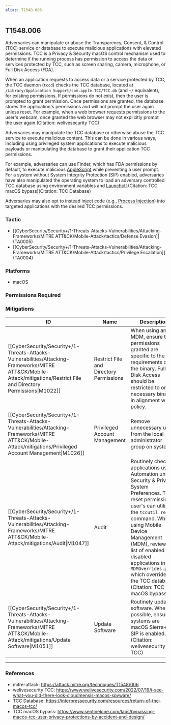 ```yaml
---
alias: T1548.006
---
```


## T1548.006

Adversaries can manipulate or abuse the Transparency, Consent, & Control (TCC) service or database to execute malicious applications with elevated permissions. TCC is a Privacy & Security macOS control mechanism used to determine if the running process has permission to access the data or services protected by TCC, such as screen sharing, camera, microphone, or Full Disk Access (FDA).

When an application requests to access data or a service protected by TCC, the TCC daemon (`tccd`) checks the TCC database, located at `/Library/Application Support/com.apple.TCC/TCC.db` (and `~/` equivalent), for existing permissions. If permissions do not exist, then the user is prompted to grant permission. Once permissions are granted, the database stores the application's permissions and will not prompt the user again unless reset. For example, when a web browser requests permissions to the user's webcam, once granted the web browser may not explicitly prompt the user again.(Citation: welivesecurity TCC)

Adversaries may manipulate the TCC database or otherwise abuse the TCC service to execute malicious content. This can be done in various ways, including using privileged system applications to execute malicious payloads or manipulating the database to grant their application TCC permissions. 

For example, adversaries can use Finder, which has FDA permissions by default, to execute malicious [AppleScript](https://attack.mitre.org/techniques/T1059/002) while preventing a user prompt. For a system without System Integrity Protection (SIP) enabled, adversaries have also manipulated the operating system to load an adversary controlled TCC database using environment variables and [Launchctl](https://attack.mitre.org/techniques/T1569/001).(Citation: TCC macOS bypass)(Citation: TCC Database)

Adversaries may also opt to instead inject code (e.g., [Process Injection](https://attack.mitre.org/techniques/T1055)) into targeted applications with the desired TCC permissions.



### Tactic
- [[CyberSecurity/Security+/1-Threats-Attacks-Vulnerabilities/Attacking-Frameworks/MITRE ATT&CK/Mobile-Attack/tactics/Defense Evasion]] (TA0005)
- [[CyberSecurity/Security+/1-Threats-Attacks-Vulnerabilities/Attacking-Frameworks/MITRE ATT&CK/Mobile-Attack/tactics/Privilege Escalation]] (TA0004)

### Platforms
- macOS

### Permissions Required

### Mitigations

| ID | Name | Description |
| --- | --- | --- |
| [[CyberSecurity/Security+/1-Threats-Attacks-Vulnerabilities/Attacking-Frameworks/MITRE ATT&CK/Mobile-Attack/mitigations/Restrict File and Directory Permissions\|M1022]] | Restrict File and Directory Permissions | When using an MDM, ensure the permissions granted are specific to the requirements of the binary. Full Disk Access should be restricted to only necessary binaries in alignment with policy.  |
| [[CyberSecurity/Security+/1-Threats-Attacks-Vulnerabilities/Attacking-Frameworks/MITRE ATT&CK/Mobile-Attack/mitigations/Privileged Account Management\|M1026]] | Privileged Account Management | Remove unnecessary users from the local administrator group on systems. |
| [[CyberSecurity/Security+/1-Threats-Attacks-Vulnerabilities/Attacking-Frameworks/MITRE ATT&CK/Mobile-Attack/mitigations/Audit\|M1047]] | Audit | Routinely check applications using Automation under Security & Privacy System Preferences. To reset permissions, user's can utilize the `tccutil reset` command. When using Mobile Device Management (MDM), review the list of enabled or disabled applications in the `MDMOverrides.plist` which overrides the TCC database.(Citation: TCC macOS bypass) |
| [[CyberSecurity/Security+/1-Threats-Attacks-Vulnerabilities/Attacking-Frameworks/MITRE ATT&CK/Mobile-Attack/mitigations/Update Software\|M1051]] | Update Software | Routinely update software. Where possible, ensure systems are macOS Sierra+ and SIP is enabled.(Citation: welivesecurity TCC) |


---
### References

- mitre-attack: https://attack.mitre.org/techniques/T1548/006
- welivesecurity TCC: https://www.welivesecurity.com/2022/07/19/i-see-what-you-did-there-look-cloudmensis-macos-spyware/
- TCC Database: https://interpressecurity.com/resources/return-of-the-macos-tcc/
- TCC macOS bypass: https://www.sentinelone.com/labs/bypassing-macos-tcc-user-privacy-protections-by-accident-and-design/
